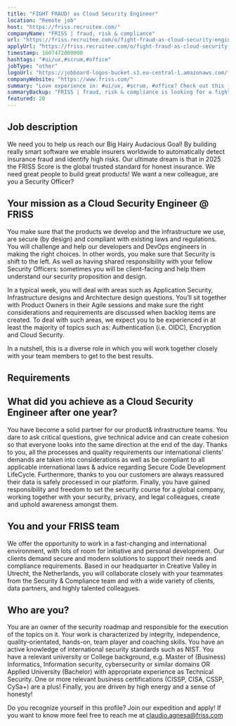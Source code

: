```yaml
---
title: "FIGHT FRAUD! as Cloud Security Engineer"
location: "Remote job"
host: "https://friss.recruitee.com/"
companyName: "FRISS | fraud, risk & compliance"
url: "https://friss.recruitee.com/o/fight-fraud-as-cloud-security-engineer"
applyUrl: "https://friss.recruitee.com/o/fight-fraud-as-cloud-security-engineer/c/new"
timestamp: 1607472000000
hashtags: "#ui/ux,#scrum,#office"
jobType: "other"
logoUrl: "https://jobboard-logos-bucket.s3.eu-central-1.amazonaws.com/friss-fraud-risk-compliance"
companyWebsite: "https://www.friss.com/"
summary: "Love experience in: #ui/ux, #scrum, #office? Check out this job post!"
summaryBackup: "FRISS | fraud, risk & compliance is looking for a fight fraud! as cloud security engineer that has experience in: #ui/ux, #scrum, #office."
featured: 20
---
```


## Job description

We need you to help us reach our Big Hairy Audacious Goal! By building really smart software we enable insurers worldwide to automatically detect insurance fraud and identify high risks. Our ultimate dream is that in 2025 the FRISS Score is the global trusted standard for honest insurance. We need great people to build great products! We want a new colleague, are you a Security Officer?

## Your mission as a Cloud Security Engineer @ FRISS

You make sure that the products we develop and the infrastructure we use, are secure (by design) and compliant with existing laws and regulations. You will challenge and help our developers and DevOps engineers in making the right choices. In other words, you make sure that Security is shift to the left. As well as having shared responsibility with your fellow Security Officers: sometimes you will be client-facing and help them understand our security proposition and design.

In a typical week, you will deal with areas such as Application Security, Infrastructure designs and Architecture design questions. You’ll sit together with Product Owners in their Agile sessions and make sure the right considerations and requirements are discussed when backlog items are created. To deal with such areas, we expect you to be experienced in at least the majority of topics such as: Authentication (i.e. OIDC), Encryption and Cloud Security.

In a nutshell, this is a diverse role in which you will work together closely with your team members to get to the best results.

## Requirements

## What did you achieve as a Cloud Security Engineer after one year?

You have become a solid partner for our product& infrastructure teams. You dare to ask critical questions, give technical advice and can create cohesion so that everyone looks into the same direction at the end of the day. Thanks to you, all the processes and quality requirements our international clients' demands are taken into considerations as well as be compliant to all applicable international laws & advice regarding Secure Code Development LifeCycle. Furthermore, thanks to you our customers are always reassured their data is safely processed in our platform. Finally, you have gained responsibility and freedom to set the security course for a global company, working together with your security, privacy, and legal colleagues, create and uphold awareness amongst them.

## You and your FRISS team

We offer the opportunity to work in a fast-changing and international environment, with lots of room for initiative and personal development. Our clients demand secure and modern solutions to support their needs and compliance requirements. Based in our headquarter in Creative Valley in Utrecht, the Netherlands, you will collaborate closely with your teammates from the Security & Compliance team and with a wide variety of clients, data partners, and highly talented colleagues.

## Who are you?

You are an owner of the security roadmap and responsible for the execution of the topics on it. Your work is characterized by integrity, independence, quality-orientated, hands-on, team player and coaching skills. You have an active knowledge of international security standards such as NIST. You have a relevant university or College background, e.g. Master of (Business) Informatics, Information security, cybersecurity or similar domains OR Applied University (Bachelor) with appropriate experience as Technical Security. One or more relevant business certifications (CISSP, CISA, CSSP, CySa+) are a plus! Finally, you are driven by high energy and a sense of honesty!

Do you recognize yourself in this profile? Join our expedition and apply! If you want to know more feel free to reach me at claudio.agnesa@friss.com
